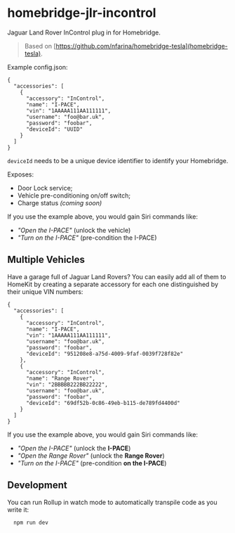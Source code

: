 # homebridge-jlr-incontrol

Jaguar Land Rover InControl plug in for Homebridge.

> Based on [https://github.com/nfarina/homebridge-tesla](homebridge-tesla).

Example config.json:

    {
      "accessories": [
        {
          "accessory": "InControl",
          "name": "I-PACE",
          "vin": "1AAAAA111AA111111",
          "username": "foo@bar.uk",
          "password": "foobar",
          "deviceId": "UUID"
        }
      ]
    }

`deviceId` needs to be a unique device identifier to identify your Homebridge.

Exposes:

- Door Lock service;
- Vehicle pre-conditioning on/off switch;
- Charge status _(coming soon)_

If you use the example above, you would gain Siri commands like:

- _"Open the I-PACE"_ (unlock the vehicle)
- _"Turn on the I-PACE"_ (pre-condition the I-PACE)

## Multiple Vehicles

Have a garage full of Jaguar Land Rovers? You can easily add all of
them to HomeKit by creating a separate accessory for each one
distinguished by their unique VIN numbers:

    {
      "accessories": [
        {
          "accessory": "InControl",
          "name": "I-PACE",
          "vin": "1AAAAA111AA111111",
          "username": "foo@bar.uk",
          "password": "foobar",
          "deviceId": "951208e8-a75d-4009-9faf-0039f728f82e"
        },
        {
          "accessory": "InControl",
          "name": "Range Rover",
          "vin": "2BBBBB222BB22222",
          "username": "foo@bar.uk",
          "password": "foobar",
          "deviceId": "69df52b-0c86-49eb-b115-de789fd4400d"
        }
      ]
    }

If you use the example above, you would gain Siri commands like:

- _"Open the I-PACE"_ (unlock the **I-PACE**)
- _"Open the Range Rover"_ (unlock the **Range Rover**)
- _"Turn on the I-PACE"_ (pre-condition **on the I-PACE**)

## Development

You can run Rollup in watch mode to automatically transpile code as you write it:

```sh
  npm run dev
```

